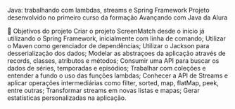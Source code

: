 Java: trabalhando com lambdas, streams e Spring Framework
Projeto desenvolvido no primeiro curso da formação Avançando com Java da Alura

🔨 Objetivos do projeto
Criar o projeto ScreenMatch desde o início já utilizando o Spring Framework, inicialmente com linha de comando;
Utilizar o Maven como gerenciador de dependências;
Utilizar o Jackson para desserialização dos dados;
Modelar as abstraçoes da aplicação através de records, classes, atributos e métodos;
Consumir uma API para buscar os dados de séries, temporadas e episódios;
Trabalhar com coleções e entender a fundo o uso das funções lambdas;
Conhecer a API de Streams e aplicar operações intermediárias como filter, sorted, map, flatMap, peek, entre outras;
Transformar streams em novas listas e mapas;
Gerar estatísticas personalizadas na aplicação.
